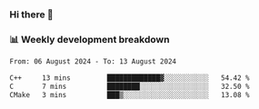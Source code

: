 ### Hi there 👋

### 📊 Weekly development breakdown
<!--START_SECTION:waka-->

```txt
From: 06 August 2024 - To: 13 August 2024

C++     13 mins         █████████████▓░░░░░░░░░░░   54.42 %
C       7 mins          ████████░░░░░░░░░░░░░░░░░   32.50 %
CMake   3 mins          ███▒░░░░░░░░░░░░░░░░░░░░░   13.08 %
```

<!--END_SECTION:waka-->
